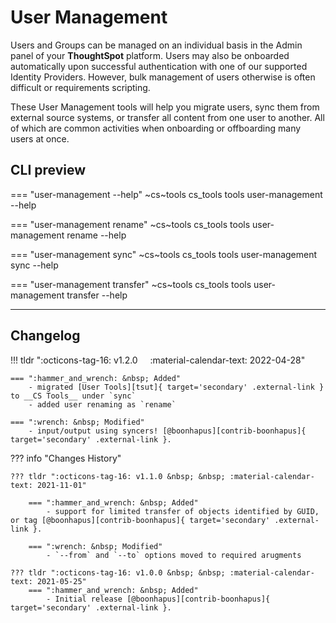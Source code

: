 # User Management

Users and Groups can be managed on an individual basis in the Admin panel of your
__ThoughtSpot__ platform. Users may also be onboarded automatically upon successful
authentication with one of our supported Identity Providers. However, bulk management of
users otherwise is often difficult or requirements scripting.

These User Management tools will help you migrate users, sync them from external source
systems, or transfer all content from one user to another. All of which are common
activities when onboarding or offboarding many users at once.


## CLI preview

=== "user-management --help"
    ~cs~tools cs_tools tools user-management --help

=== "user-management rename"
    ~cs~tools cs_tools tools user-management rename --help

=== "user-management sync"
    ~cs~tools cs_tools tools user-management sync --help

=== "user-management transfer"
    ~cs~tools cs_tools tools user-management transfer --help

---

## Changelog

!!! tldr ":octicons-tag-16: v1.2.0 &nbsp; &nbsp; :material-calendar-text: 2022-04-28"

    === ":hammer_and_wrench: &nbsp; Added"
        - migrated [User Tools][tsut]{ target='secondary' .external-link } to __CS Tools__ under `sync`
        - added user renaming as `rename`

    === ":wrench: &nbsp; Modified"
        - input/output using syncers! [@boonhapus][contrib-boonhapus]{ target='secondary' .external-link }.

??? info "Changes History"

    ??? tldr ":octicons-tag-16: v1.1.0 &nbsp; &nbsp; :material-calendar-text: 2021-11-01"

        === ":hammer_and_wrench: &nbsp; Added"
            - support for limited transfer of objects identified by GUID, or tag [@boonhapus][contrib-boonhapus]{ target='secondary' .external-link }.

        === ":wrench: &nbsp; Modified"
            - `--from` and `--to` options moved to required arugments

    ??? tldr ":octicons-tag-16: v1.0.0 &nbsp; &nbsp; :material-calendar-text: 2021-05-25"
        === ":hammer_and_wrench: &nbsp; Added"
            - Initial release [@boonhapus][contrib-boonhapus]{ target='secondary' .external-link }.

[contrib-boonhapus]: https://github.com/boonhapus
[tsut]: https://github.com/thoughtspot/user_tools

